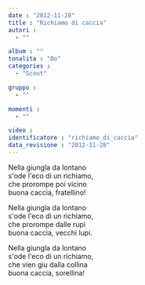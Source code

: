 ```yaml
---
date : "2012-11-28"
title : "Richiamo di caccia"
autori : 
  - ""

album : ""
tonalita : "Do"
categories : 
  - "Scout"

gruppo : 
  - ""

momenti : 
  - ""

video : 
identificatore : "richiamo_di_caccia"
data_revisione : "2012-11-28"
---
```

  
  
Nella giungla  da lontano  
s'ode l'eco di un richiamo,  
che prorompe poi vicino  
buona caccia, fratellino!  
  
  
  
Nella giungla da lontano  
s'ode l'eco di un richiamo,  
che prorompe dalle rupi  
buona caccia, vecchi lupi.  
  
  
Nella giungla da lontano  
s'ode l'eco di un richiamo,  
che vien giu dalla collina  
buona caccia, sorellina!  
  
